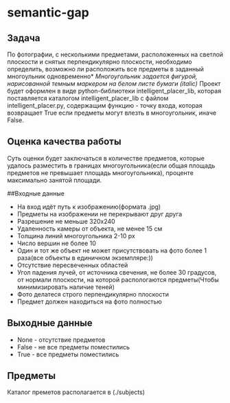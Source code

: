 # semantic-gap

## Задача
По фотографии, с несколькими предметами, расположенных на светлой плоскости и снятых перпендикулярно плоскости, необходимо определить, возможно ли расположить все предметы в заданный многоульник одновременно*
*Многоугольник задается фигурой, нарисованной темным маркером на белом листе бумаги (italic)*
Проект будет оформлен в виде python-библиотеки intelligent_placer_lib, которая поставляется каталогом intelligent_placer_lib с файлом intelligent_placer.py, содержащим функцию - точку входа, которая возвращает True если предметы могут влезть в многоугольник, иначе False.

## Оценка качества работы
Суть оценки будет заключаться в количестве предметов, которые удалось разместить в границах многоугольника(если общая площадь предметов не превышает площадь многоугольника), проценте максимально занятой площади.

##Входные данные
- На вход идёт путь к изображению(формата .jpg)
- Предметы на изображении не перекрывают друг друга
- Разрешение не меньше 320х240
- Удаленность камеры от объекта, не менее 15 см
- Толщина линий многоугольника 2-10 px
- Число вершин не более 10
- Один и тот же объект не может присутствовать на фото более 1 раза(все объекты в единичном экземпляре:))
- Отсутствие пересвеченных областей
- Угол падения лучей, от источника свечения, не более 30 градусов, от нормали плоскости, на которой распологаются предметы(Чтобы минимизировать наличие теней)
- Фото делатеся строго перпендикулярно плоскости
- Предмет должен находиться на фото полностью

## Выходные данные
- None - отсутствие предметов
- False - не все предметы поместились
- True - все предметы поместились

## Предметы
Каталог преметов располагается в (./subjects)
